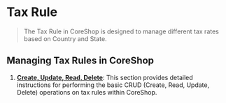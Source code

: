 # Tax Rule

> The Tax Rule in CoreShop is designed to manage different tax rates based on Country and State.

## Managing Tax Rules in CoreShop

1. **[Create, Update, Read, Delete](./01_CRUD.md)**: This section provides detailed instructions for performing the basic CRUD (Create, Read, Update, Delete) operations on tax rules within CoreShop.
